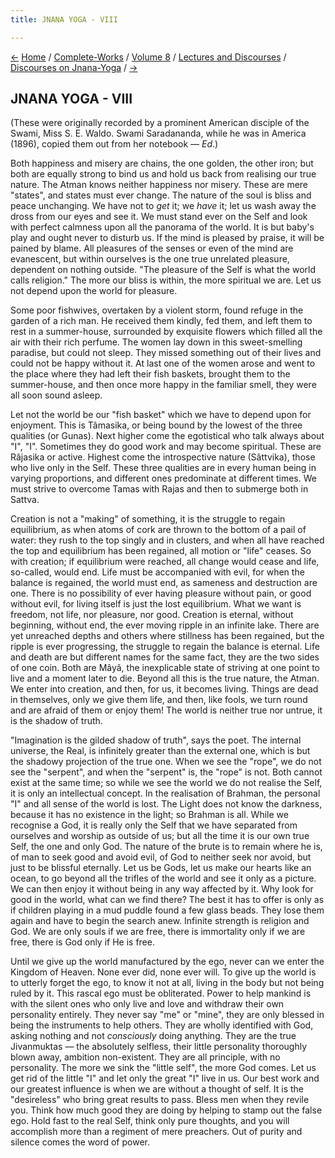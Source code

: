 ```yaml
---
title: JNANA YOGA - VIII

---
```

<div>

[←](jnana-yoga_vii.htm) [Home](../../../../index.htm) /
[Complete-Works](../../../complete_works.htm) / [Volume
8](../../volume_8_contents.htm) / [Lectures and
Discourses](../lectures_and_discourses_contents.htm) / [Discourses on
Jnana-Yoga](discourses_on_jnana-yoga_contents.htm)
/ [→](jnana-yoga_ix.htm)

  

## JNANA YOGA - VIII

(These were originally recorded by a prominent American disciple of the
Swami, Miss S. E. Waldo. Swami Saradananda, while he was in America
(1896), copied them out from her notebook — *Ed*.)

Both happiness and misery are chains, the one golden, the other iron;
but both are equally strong to bind us and hold us back from realising
our true nature. The Atman knows neither happiness nor misery. These are
mere "states", and states must ever change. The nature of the soul is
bliss and peace unchanging. We have not to *get* it; we *have* it; let
us wash away the dross from our eyes and see it. We must stand ever on
the Self and look with perfect calmness upon all the panorama of the
world. It is but baby's play and ought never to disturb us. If the mind
is pleased by praise, it will be pained by blame. All pleasures of the
senses or even of the mind are evanescent, but within ourselves is the
one true unrelated pleasure, dependent on nothing outside. "The pleasure
of the Self is what the world calls religion." The more our bliss is
within, the more spiritual we are. Let us not depend upon the world for
pleasure.

Some poor fishwives, overtaken by a violent storm, found refuge in the
garden of a rich man. He received them kindly, fed them, and left them
to rest in a summer-house, surrounded by exquisite flowers which filled
all the air with their rich perfume. The women lay down in this
sweet-smelling paradise, but could not sleep. They missed something out
of their lives and could not be happy without it. At last one of the
women arose and went to the place where they had left their fish
baskets, brought them to the summer-house, and then once more happy in
the familiar smell, they were all soon sound asleep.

Let not the world be our "fish basket" which we have to depend upon for
enjoyment. This is Tâmasika, or being bound by the lowest of the three
qualities (or Gunas). Next higher come the egotistical who talk always
about "I", "I". Sometimes they do good work and may become spiritual.
These are Râjasika or active. Highest come the introspective nature
(Sâttvika), those who live only in the Self. These three qualities are
in every human being in varying proportions, and different ones
predominate at different times. We must strive to overcome Tamas with
Rajas and then to submerge both in Sattva.

Creation is not a "making" of something, it is the struggle to regain
equilibrium, as when atoms of cork are thrown to the bottom of a pail of
water: they rush to the top singly and in clusters, and when all have
reached the top and equilibrium has been regained, all motion or "life"
ceases. So with creation; if equilibrium were reached, all change would
cease and life, so-called, would end. Life must be accompanied with
evil, for when the balance is regained, the world must end, as sameness
and destruction are one. There is no possibility of ever having pleasure
without pain, or good without evil, for living itself is just the lost
equilibrium. What we want is freedom, not life, nor pleasure, nor good.
Creation is eternal, without beginning, without end, the ever moving
ripple in an infinite lake. There are yet unreached depths and others
where stillness has been regained, but the ripple is ever progressing,
the struggle to regain the balance is eternal. Life and death are but
different names for the same fact, they are the two sides of one coin.
Both are Mâyâ, the inexplicable state of striving at one point to live
and a moment later to die. Beyond all this is the true nature, the
Atman. We enter into creation, and then, for us, it becomes living.
Things are dead in themselves, only we give them life, and then, like
fools, we turn round and are afraid of them or enjoy them! The world is
neither true nor untrue, it is the shadow of truth.

"Imagination is the gilded shadow of truth", says the poet. The internal
universe, the Real, is infinitely greater than the external one, which
is but the shadowy projection of the true one. When we see the "rope",
we do not see the "serpent", and when the "serpent" is, the "rope" is
not. Both cannot exist at the same time; so while we see the world we do
not realise the Self, it is only an intellectual concept. In the
realisation of Brahman, the personal "I" and all sense of the world is
lost. The Light does not know the darkness, because it has no existence
in the light; so Brahman is all. While we recognise a God, it is really
only the Self that we have separated from ourselves and worship as
outside of us; but all the time it is our own true Self, the one and
only God. The nature of the brute is to remain where he is, of man to
seek good and avoid evil, of God to neither seek nor avoid, but just to
be blissful eternally. Let us be Gods, let us make our hearts like an
ocean, to go beyond all the trifles of the world and see it only as a
picture. We can then enjoy it without being in any way affected by it.
Why look for good in the world, what can we find there? The best it has
to offer is only as if children playing in a mud puddle found a few
glass beads. They lose them again and have to begin the search anew.
Infinite strength is religion and God. We are only souls if we are free,
there is immortality only if we are free, there is God only if He is
free.

Until we give up the world manufactured by the ego, never can we enter
the Kingdom of Heaven. None ever did, none ever will. To give up the
world is to utterly forget the ego, to know it not at all, living in the
body but not being ruled by it. This rascal ego must be obliterated.
Power to help mankind is with the silent ones who only live and love and
withdraw their own personality entirely. They never say "me" or "mine",
they are only blessed in being the instruments to help others. They are
wholly identified with God, asking nothing and not *consciously* doing
anything. They are the true Jivanmuktas — the absolutely selfless, their
little personality thoroughly blown away, ambition non-existent. They
are all principle, with no personality. The more we sink the "little
self", the more God comes. Let us get rid of the little "I" and let only
the great "I" live in us. Our best work and our greatest influence is
when we are without a thought of self. It is the "desireless" who bring
great results to pass. Bless men when they revile you. Think how much
good they are doing by helping to stamp out the false ego. Hold fast to
the real Self, think only pure thoughts, and you will accomplish more
than a regiment of mere preachers. Out of purity and silence comes the
word of power.

</div>
